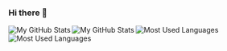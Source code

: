### Hi there 👋


<a href="https://github.com/SuInk#gh-light-mode-only">
  <img src="https://github-readme-stats.vercel.app/api?username=SuInk&count_private=true&show_icons=true&theme=light#gh-light-mode-only" align="left" alt="My GitHub Stats" />
  <img src="https://github-readme-stats.vercel.app/api/top-langs/?username=0wQ&layout=compact&langs_count=8&theme=light#gh-light-mode-only" align="left" alt="My GitHub Stats" />
</a>
<a href="https://github.com/SuInk#gh-dark-mode-only">
  <img src="https://github-readme-stats.vercel.app/api?username=SuInk&count_private=true&show_icons=true&theme=dark#gh-dark-mode-only" align="left" alt="Most Used Languages" />
  <img src="https://github-readme-stats.vercel.app/api/top-langs/?username=0wQ&layout=compact&langs_count=8&theme=dark#gh-dark-mode-only" align="left" alt="Most Used Languages" />
</a>

